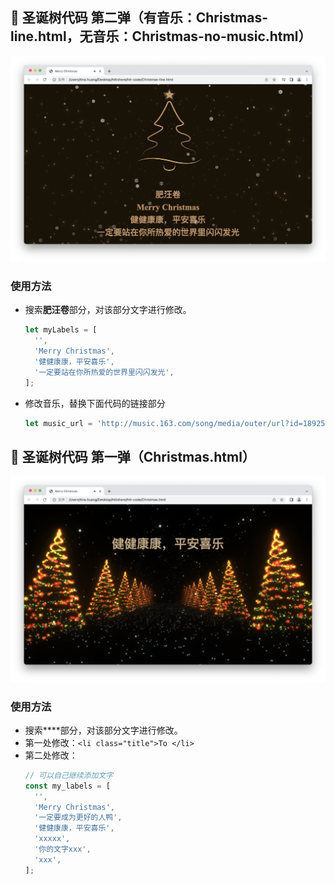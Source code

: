 ## 🎄 圣诞树代码 第二弹（有音乐：Christmas-line.html，无音乐：Christmas-no-music.html）

![圣诞树代码 第二弹](c-2.png)

### 使用方法

- 搜索**肥汪卷**部分，对该部分文字进行修改。
  ```js
  let myLabels = [
    '',
    'Merry Christmas',
    '健健康康，平安喜乐',
    '一定要站在你所热爱的世界里闪闪发光',
  ];
  ```
- 修改音乐，替换下面代码的链接部分
  ```js
  let music_url = 'http://music.163.com/song/media/outer/url?id=1892513656.mp3';
  ```

## 🎄 圣诞树代码 第一弹（Christmas.html）

![圣诞树代码 第一弹](c-1.png)

### 使用方法

- 搜索\*\*\*\*部分，对该部分文字进行修改。
- 第一处修改：`<li class="title">To </li>`
- 第二处修改：
  ```js
  // 可以自己继续添加文字
  const my_labels = [
    '',
    'Merry Christmas',
    '一定要成为更好的人鸭',
    '健健康康，平安喜乐',
    'xxxxx',
    '你的文字xxx',
    'xxx',
  ];
  ```
